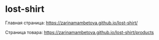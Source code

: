 # lost-shirt

Главная страница:
https://zarinamambetova.github.io/lost-shirt/

Страница товара:
https://zarinamambetova.github.io/lost-shirt/products
